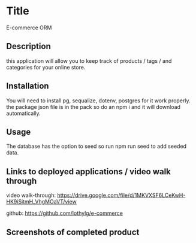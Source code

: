 # Title
E-commerce ORM

## Description
this application will allow you to keep track of products / tags / and categories for your online store. 
## Installation
You will need to install pg, sequalize, dotenv, postgres for it work properly. the package json file is in the pack so do an npm i and it will download automatically. 

## Usage
The database has the option to seed so run npm run seed to add seeded data. 

## Links to deployed applications / video walk through

video walk-through: https://drive.google.com/file/d/1MKVXSF6LCeKwH-HK9iSitmH_VhgMOaVT/view

github: https://github.com/lothylg/e-commerce

## Screenshots of completed product





